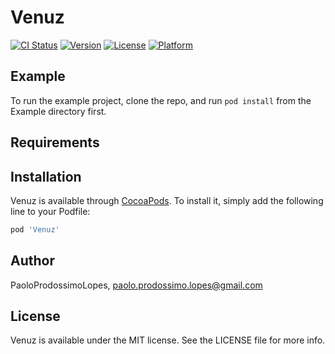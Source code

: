# Venuz

[![CI Status](https://img.shields.io/travis/PaoloProdossimoLopes/Venuz.svg?style=flat)](https://travis-ci.org/PaoloProdossimoLopes/Venuz)
[![Version](https://img.shields.io/cocoapods/v/Venuz.svg?style=flat)](https://cocoapods.org/pods/Venuz)
[![License](https://img.shields.io/cocoapods/l/Venuz.svg?style=flat)](https://cocoapods.org/pods/Venuz)
[![Platform](https://img.shields.io/cocoapods/p/Venuz.svg?style=flat)](https://cocoapods.org/pods/Venuz)

## Example

To run the example project, clone the repo, and run `pod install` from the Example directory first.

## Requirements

## Installation

Venuz is available through [CocoaPods](https://cocoapods.org). To install
it, simply add the following line to your Podfile:

```ruby
pod 'Venuz'
```

## Author

PaoloProdossimoLopes, paolo.prodossimo.lopes@gmail.com

## License

Venuz is available under the MIT license. See the LICENSE file for more info.
